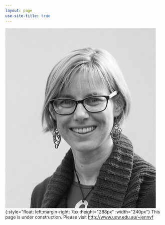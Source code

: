 ```yaml
---
layout: page
use-site-title: true
---
```


![profile-pic](img/jenny-fisher-bnw_med_hr.jpeg){:style="float: left;margin-right: 7px;:height="288px" :width="240px"}
This page is under construction. Please visit http://www.uow.edu.au/~jennyf
